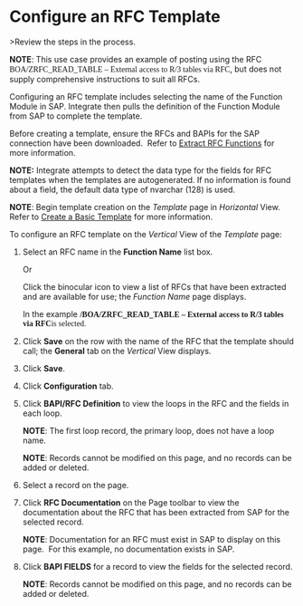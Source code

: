 # Configure an RFC Template

<span id="Post Data using an RFC Steps" class="popUpLink">\>Review the
steps in the process. </span>

<span style="font-weight: bold;">NOTE</span>: This use case provides an
example of posting using the RFC
<span style="font-family: &#39;Times New Roman&#39;, serif;">BOA/ZRFC\_READ\_TABLE
– External access to R/3 tables via RFC</span>, but does not supply
comprehensive instructions to suit all RFCs.

Configuring an RFC template includes selecting the name of the Function
Module in SAP. Integrate then pulls the definition of the Function
Module from SAP to complete the template.

Before creating a template, ensure the RFCs and BAPIs for the SAP
connection have been downloaded.  Refer to [Extract RFC
Functions](../Config/Extract_RFC_Functions.htm) for more information.

<span style="font-weight: bold;">NOTE:</span> Integrate attempts to
detect the data type for the fields for RFC templates when the templates
are autogenerated. If no information is found about a field, the default
data type of nvarchar (128) is used.

**NOTE**: Begin template creation on the *Template* page in *Horizontal*
View. Refer to [Create a Basic Template](Create_a_Basic_Template.htm)
for more information.

To configure an RFC template on the *Vertical* View of the *Template*
page:

1.  Select an RFC name in the **Function Name** list box.
    
    Or
    
    Click the binocular icon to view a list of RFCs that have been
    extracted and are available for use; the *Function Name* page
    displays.
    
    In the example
    <span style="font-family: &#39;Times New Roman&#39;, serif;font-weight: bold;">/BOA/ZRFC\_READ\_TABLE
    – External access to R/3 tables via
    RFC</span><span style="font-family: &#39;Times New Roman&#39;, serif;">is
    selected.</span>

2.  Click **Save** on the row with the name of the RFC that the template
    should call; the **General** tab on the *Vertical* View displays.

3.  Click **Save**.

4.  Click **Configuration** tab.

5.  Click **BAPI/RFC Definition** to view the loops in the RFC and the
    fields in each loop. 
    
    **NOTE**: The first loop record, the primary loop, does not have a
    loop name.
    
    **NOTE**: Records cannot be modified on this page, and no records
    can be added or deleted.

6.  Select a record on the page.

7.  Click **RFC Documentation** on the Page toolbar to view the
    documentation about the RFC that has been extracted from SAP for the
    selected record.
    
    **NOTE**: Documentation for an RFC must exist in SAP to display on
    this page.  For this example, no documentation exists in SAP.

8.  Click **BAPI FIELDS** for a record to view the fields for the
    selected record.
    
    **NOTE**: Records cannot be modified on this page, and no records
    can be added or deleted.

